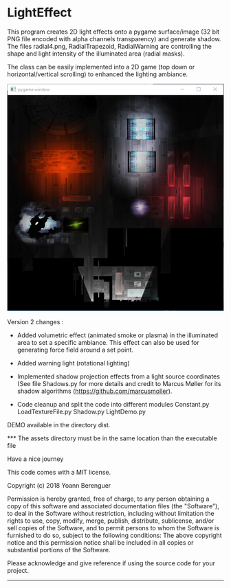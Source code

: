 

# LightEffect

This program creates 2D light effects onto a pygame surface/image (32 bit PNG file encoded with
alpha channels transparency) and generate shadow.
The files radial4.png, RadialTrapezoid, RadialWarning are controlling the shape and light intensity
of the illuminated area (radial masks).

The class can be easily implemented into a 2D game (top down or horizontal/vertical scrolling) to enhanced
the lighting ambiance.

![alt text](https://github.com/yoyoberenguer/LightEffect/blob/master/ScreenDump.png)

Version 2 changes :

 - Added volumetric effect (animated smoke or plasma) in the illuminated area to set a specific ambiance.
        This effect can also be used for generating force field around a set point.

 - Added warning light (rotational lighting)

 - Implemented shadow projection effects from a light source coordinates (See file Shadows.py for more details and
        credit to Marcus Møller for its shadow algorithms (https://github.com/marcusmoller).

 - Code cleanup and split the code into different modules
    Constant.py
    LoadTextureFile.py
    Shadow.py
    LightDemo.py
    
DEMO available in the directory dist.

*** The assets directory must be in the same location than the executable file 

Have a nice journey

This code comes with a MIT license.

Copyright (c) 2018 Yoann Berenguer

Permission is hereby granted, free of charge, to any person obtaining a copy
of this software and associated documentation files (the "Software"), to deal
in the Software without restriction, including without limitation the rights
to use, copy, modify, merge, publish, distribute, sublicense, and/or sell
copies of the Software, and to permit persons to whom the Software is
furnished to do so, subject to the following conditions:
The above copyright notice and this permission notice shall be included in all
copies or substantial portions of the Software.

Please acknowledge and give reference if using the source code for your project.

--------------------------------------------------------------------------------------------------------------------

